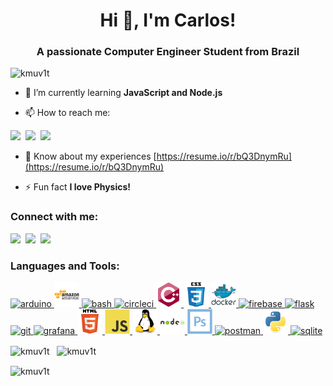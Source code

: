 <h1 align="center">Hi 👋, I'm Carlos!</h1>
<h3 align="center">A passionate Computer Engineer Student from Brazil</h3>

<p align="left"> <img src="https://komarev.com/ghpvc/?username=kmuv1t&label=Profile%20views&color=0e75b6&style=flat" alt="kmuv1t" /> </p>

- 🌱 I’m currently learning **JavaScript and Node.js**

- 📫 How to reach me:

<div> 
 <img src="https://discord-md-badge.vercel.app/api/shield/852691308899336213" target="_blank">&nbsp;
  <a href = "mailto:carlosborgesbenjamin@gmail.com"><img src="https://img.shields.io/badge/-mail-%23333?style=for-the-badge&logo=gmail&logoColor=white" target="_blank"></a>&nbsp;
  <a href="https://www.linkedin.com/in/carlos-b-carcamo/" target="_blank"><img src="https://img.shields.io/badge/-LinkedIn-%230077B5?style=for-the-badge&logo=linkedin&logoColor=white" target="_blank"></a>&nbsp;
</div>

- 📄 Know about my experiences [https://resume.io/r/bQ3DnymRu](https://resume.io/r/bQ3DnymRu)

- ⚡ Fun fact **I love Physics!**

<h3 align="left">Connect with me:</h3>
<div> 
 <img src="https://discord-md-badge.vercel.app/api/shield/852691308899336213" target="_blank">&nbsp;
  <a href = "mailto:carlosborgesbenjamin@gmail.com"><img src="https://img.shields.io/badge/-mail-%23333?style=for-the-badge&logo=gmail&logoColor=white" target="_blank"></a>&nbsp;
  <a href="https://www.linkedin.com/in/carlos-b-carcamo/" target="_blank"><img src="https://img.shields.io/badge/-LinkedIn-%230077B5?style=for-the-badge&logo=linkedin&logoColor=white" target="_blank"></a>&nbsp;
</div>
</p>

<h3 align="left">Languages and Tools:</h3>
<p align="left"> <a href="https://www.arduino.cc/" target="_blank"> <img src="https://cdn.worldvectorlogo.com/logos/arduino-1.svg" alt="arduino" width="40" height="40"/> </a> <a href="https://aws.amazon.com" target="_blank"> <img src="https://raw.githubusercontent.com/devicons/devicon/master/icons/amazonwebservices/amazonwebservices-original-wordmark.svg" alt="aws" width="40" height="40"/> </a> <a href="https://www.gnu.org/software/bash/" target="_blank"> <img src="https://www.vectorlogo.zone/logos/gnu_bash/gnu_bash-icon.svg" alt="bash" width="40" height="40"/> </a> <a href="https://circleci.com" target="_blank"> <img src="https://www.vectorlogo.zone/logos/circleci/circleci-icon.svg" alt="circleci" width="40" height="40"/> </a> <a href="https://www.w3schools.com/cpp/" target="_blank"> <img src="https://raw.githubusercontent.com/devicons/devicon/master/icons/cplusplus/cplusplus-original.svg" alt="cplusplus" width="40" height="40"/> </a> <a href="https://www.w3schools.com/css/" target="_blank"> <img src="https://raw.githubusercontent.com/devicons/devicon/master/icons/css3/css3-original-wordmark.svg" alt="css3" width="40" height="40"/> </a> <a href="https://www.docker.com/" target="_blank"> <img src="https://raw.githubusercontent.com/devicons/devicon/master/icons/docker/docker-original-wordmark.svg" alt="docker" width="40" height="40"/> </a> <a href="https://firebase.google.com/" target="_blank"> <img src="https://www.vectorlogo.zone/logos/firebase/firebase-icon.svg" alt="firebase" width="40" height="40"/> </a> <a href="https://flask.palletsprojects.com/" target="_blank"> <img src="https://www.vectorlogo.zone/logos/pocoo_flask/pocoo_flask-icon.svg" alt="flask" width="40" height="40"/> </a> <a href="https://git-scm.com/" target="_blank"> <img src="https://www.vectorlogo.zone/logos/git-scm/git-scm-icon.svg" alt="git" width="40" height="40"/> </a> <a href="https://grafana.com" target="_blank"> <img src="https://www.vectorlogo.zone/logos/grafana/grafana-icon.svg" alt="grafana" width="40" height="40"/> </a> <a href="https://www.w3.org/html/" target="_blank"> <img src="https://raw.githubusercontent.com/devicons/devicon/master/icons/html5/html5-original-wordmark.svg" alt="html5" width="40" height="40"/> </a> <a href="https://developer.mozilla.org/en-US/docs/Web/JavaScript" target="_blank"> <img src="https://raw.githubusercontent.com/devicons/devicon/master/icons/javascript/javascript-original.svg" alt="javascript" width="40" height="40"/> </a> <a href="https://www.linux.org/" target="_blank"> <img src="https://raw.githubusercontent.com/devicons/devicon/master/icons/linux/linux-original.svg" alt="linux" width="40" height="40"/> </a> <a href="https://nodejs.org" target="_blank"> <img src="https://raw.githubusercontent.com/devicons/devicon/master/icons/nodejs/nodejs-original-wordmark.svg" alt="nodejs" width="40" height="40"/> </a> <a href="https://www.photoshop.com/en" target="_blank"> <img src="https://raw.githubusercontent.com/devicons/devicon/master/icons/photoshop/photoshop-line.svg" alt="photoshop" width="40" height="40"/> </a> <a href="https://postman.com" target="_blank"> <img src="https://www.vectorlogo.zone/logos/getpostman/getpostman-icon.svg" alt="postman" width="40" height="40"/> </a>
<a href="https://www.python.org" target="_blank"> <img src="https://raw.githubusercontent.com/devicons/devicon/master/icons/python/python-original.svg" alt="python" width="40" height="40"/> </a> <a href="https://www.sqlite.org/" target="_blank"> <img src="https://www.vectorlogo.zone/logos/sqlite/sqlite-icon.svg" alt="sqlite" width="40" height="40"/> </a> </p>

<p><img align="center" src="https://github-readme-stats.vercel.app/api?username=kmuv1t&show_icons=true&locale=en&theme=vision-friendly-dark" alt="kmuv1t"/> &nbsp; <img align="center" src="https://github-readme-streak-stats.herokuapp.com/?user=kmuv1t&theme=vision-friendly-dark" alt="kmuv1t"/></p>
<p><img align="center" src="https://github-readme-stats.vercel.app/api/top-langs?username=kmuv1t&show_icons=true&locale=en&layout=compact&theme=vision-friendly-dark" alt="kmuv1t"/></p>
